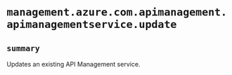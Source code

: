 # `management.azure.com.apimanagement.apimanagementservice.update`

## `summary`
Updates an existing API Management service.


